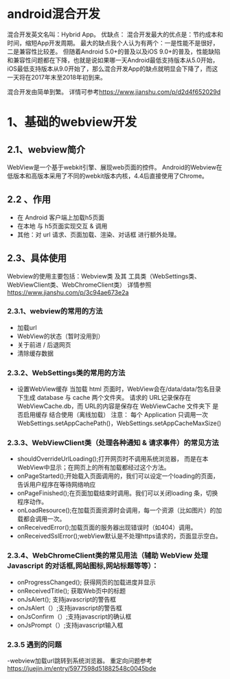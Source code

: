 android混合开发
==========
混合开发英文名叫：Hybrid App。
优缺点：
混合开发最大的优点是：节约成本和时间，缩短App开发周期。
最大的缺点我个人认为有两个：一是性能不是很好，二是兼容性比较差。
但随着Android 5.0+的普及以及iOS 9.0+的普及，性能缺陷和兼容性问题都在下降，也就是说如果哪一天Android最低支持版本从5.0开始，iOS最低支持版本从9.0开始了，那么混合开发App的缺点就明显会下降了，而这一天将在2017年末至2018年初到来。

混合开发由简单到繁。
详情可参考<https://www.jianshu.com/p/d2d4f652029d>
# 1、基础的webview开发
 ## 2.1、webview简介
 WebView是一个基于webkit引擎、展现web页面的控件。
 Android的Webview在低版本和高版本采用了不同的webkit版本内核，4.4后直接使用了Chrome。
 ## 2.2 、作用
  - 在 Android 客户端上加载h5页面
  - 在本地 与 h5页面实现交互 & 调用
  - 其他：对 url 请求、页面加载、渲染、对话框 进行额外处理。
## 2.3、具体使用
 Webview的使用主要包括：Webview类 及其 工具类（WebSettings类、WebViewClient类、WebChromeClient类）
 详情参照<https://www.jianshu.com/p/3c94ae673e2a>
 
 ### 2.3.1、webview的常用的方法
  - 加载url
  - WebView的状态（暂时没用到）
  - 关于前进 / 后退网页
  - 清除缓存数据
 ### 2.3.2、WebSettings类的常用的方法
  - 设置WebView缓存
   当加载 html 页面时，WebView会在/data/data/包名目录下生成 database 与 cache 两个文件夹。
   请求的 URL记录保存在 WebViewCache.db，而 URL的内容是保存在 WebViewCache 文件夹下
   是否启用缓存
   结合使用（离线加载）
  注意： 每个 Application 只调用一次 WebSettings.setAppCachePath()，WebSettings.setAppCacheMaxSize()
 ### 2.3.3、WebViewClient类（处理各种通知 & 请求事件）的常见方法
  - shouldOverrideUrlLoading();打开网页时不调用系统浏览器， 而是在本WebView中显示；在网页上的所有加载都经过这个方法。
  - onPageStarted();开始载入页面调用的，我们可以设定一个loading的页面，告诉用户程序在等待网络响应
  - onPageFinished();在页面加载结束时调用。我们可以关闭loading 条，切换程序动作。
  - onLoadResource();在加载页面资源时会调用，每一个资源（比如图片）的加载都会调用一次。
  - onReceivedError();加载页面的服务器出现错误时（如404）调用。
  - onReceivedSslError();webView默认是不处理https请求的，页面显示空白。
 ### 2.3.4、WebChromeClient类的常见用法（辅助 WebView 处理 Javascript 的对话框,网站图标,网站标题等等）：
  - onProgressChanged(); 获得网页的加载进度并显示
  - onReceivedTitle(); 获取Web页中的标题
  - onJsAlert(); 支持javascript的警告框
  - onJsAlert（）;支持javascript的警告框
  - onJsConfirm（）;支持javascript的确认框
  - onJsPrompt（）;支持javascript输入框
 ### 2.3.5 遇到的问题
 -webview加载url跳转到系统浏览器。 重定向问题参考<https://juejin.im/entry/5977598d51882548c0045bde>
